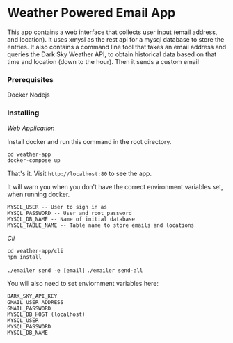# Weather Powered Email App

This app contains a web interface that collects user input (email address, and location). It uses xmysl as the rest api for a mysql database to store the entries. It also contains a command line tool that takes an email address and queries the Dark Sky Weather API, to obtain historical data based on that time and location (down to the hour). Then it sends a custom email

### Prerequisites

Docker
Nodejs

### Installing

*Web Application*

Install docker and run this command in the root directory.

```
cd weather-app
docker-compose up
```

That's it. Visit `http://localhost:80` to see the app.

It will warn you when you don't have the correct environment variables set, when running docker.

```
MYSQL_USER -- User to sign in as
MYSQL_PASSWORD -- User and root password
MYSQL_DB_NAME -- Name of initial database
MYSQL_TABLE_NAME -- Table name to store emails and locations
```


*Cli*

```
cd weather-app/cli
npm install
```

`./emailer send -e [email]`
`./emailer send-all`

You will also need to set enviornment variables here:
```
DARK_SKY_API_KEY
GMAIL_USER_ADDRESS
GMAIL_PASSWORD
MYSQL_DB_HOST (localhost)
MYSQL_USER
MYSQL_PASSWORD
MYSQL_DB_NAME
```